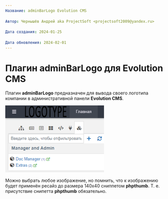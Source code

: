 ```yaml
---
Название: adminBarLogo Evolution CMS

Автор: Чернышёв Андрей aka ProjectSoft <projectsoft2009@yandex.ru>

Дата создания: 2024-01-25

Дата обновления: 2024-02-01
---
```

# Плагин adminBarLogo для Evolution CMS
Плагин **adminBarLogo** предназначен для вывода своего логотипа компании в административной панели **Evolution CMS**.

![Плагин adminBarLogo для Evolution CMS](/screen.png?raw=true "Плагин adminBarLogo для Evolution CMS")

Можно выбрать любое изображение, но помнить, что к изображению будет применён ресайз до размера 140x40 сниппетом **phpthumb**. Т. е. присутствие снипетта **phpthumb** обязательно.
